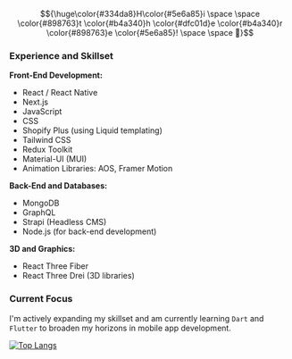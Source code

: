 
$${\huge\color{#334da8}H\color{#5e6a85}i \space \space \color{#898763}t \color{#b4a340}h \color{#dfc01d}e \color{#b4a340}r \color{#898763}e \color{#5e6a85}! \space \space  👋}$$


### Experience and Skillset


**Front-End Development:**

- React / React Native
- Next.js
- JavaScript
- CSS
- Shopify Plus (using Liquid templating)
- Tailwind CSS
- Redux Toolkit
- Material-UI (MUI)
- Animation Libraries: AOS, Framer Motion

**Back-End and Databases:**

- MongoDB
- GraphQL
- Strapi (Headless CMS)
- Node.js (for back-end development)

**3D and Graphics:**

- React Three Fiber
- React Three Drei (3D libraries)

### Current Focus

I'm actively expanding my skillset and am currently learning <code>Dart</code> and <code>Flutter</code> to broaden my horizons in mobile app development.



<!--[![GitHub Streak](http://github-readme-streak-stats.herokuapp.com?user=jabaere&theme=gruvbox)](https://git.io/streak-stats)-->

[![Top Langs](https://github-readme-stats.vercel.app/api/top-langs/?username=jabaere&theme=gruvbox)](https://github.com/jabaere/github-readme-stats)
